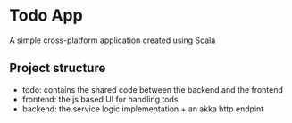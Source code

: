 # Todo App

A simple cross-platform application created using Scala

## Project structure
- todo: contains the shared code between the backend and the frontend
- frontend: the js based UI for handling tods
- backend: the service logic implementation + an akka http endpint